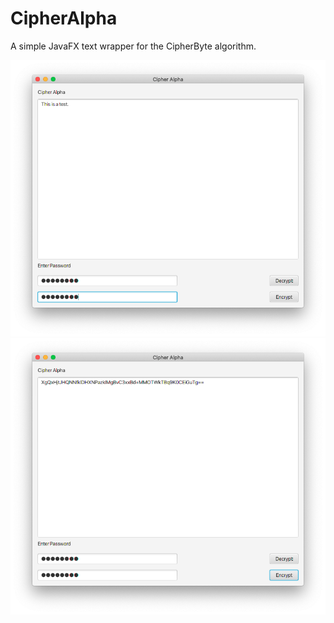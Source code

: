 # CipherAlpha
A simple JavaFX text wrapper for the CipherByte algorithm.

![Image description](https://github.com/Collinz4/CipherAlpha/blob/master/doc/README%20Photo%201.png)
![Image description](https://github.com/Collinz4/CipherAlpha/blob/master/doc/README%20Photo%202.png)
